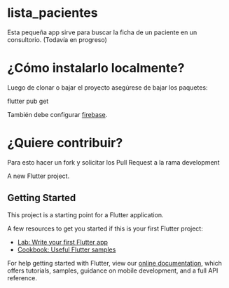 # lista_pacientes
Esta pequeña app sirve para buscar la ficha de un paciente en un consultorio. (Todavía en progreso)

# ¿Cómo instalarlo localmente?
Luego de clonar o bajar el proyecto asegúrese de bajar los paquetes:

flutter pub get

También debe configurar [firebase](https://firebase.google.com/docs/flutter/setup?hl=es).


# ¿Quiere contribuir?
Para esto hacer un fork y solicitar los Pull Request a la rama development

A new Flutter project.

## Getting Started

This project is a starting point for a Flutter application.

A few resources to get you started if this is your first Flutter project:

- [Lab: Write your first Flutter app](https://flutter.dev/docs/get-started/codelab)
- [Cookbook: Useful Flutter samples](https://flutter.dev/docs/cookbook)

For help getting started with Flutter, view our
[online documentation](https://flutter.dev/docs), which offers tutorials,
samples, guidance on mobile development, and a full API reference.
